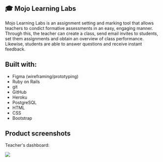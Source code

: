 <h2> 🎓 Mojo Learning Labs </h2>

Mojo Learning Labs is an assignment setting and marking tool that allows teachers to condict formative assessments in an easy, engaging manner. Through this, the teacher can create a class, send email invites to students, set them assignments and obtain an overview of class performance. Likewise, students are able to answer questions and receive instant feedback.


<h2> Built with: </h2>
<p>
  
- Figma (wireframing/prototyping)
- Ruby on Rails
- git
- GitHub
- Heroku
- PostgreSQL
- HTML
- CSS
- Bootstrap
  
</p>  

<h2> Product screenshots </h2>

Teacher's dashboard:

<p float="left">
  
<img src="https://user-images.githubusercontent.com/82147496/162393477-f7cb24e4-086b-4822-9ba6-6a03b8592f41.png">
<img src="">
  
</p> 
